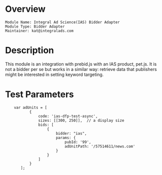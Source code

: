 # Overview

```
Module Name: Integral Ad Science(IAS) Bidder Adapter
Module Type: Bidder Adapter
Maintainer: kat@integralads.com
```

# Description

This module is an integration with prebid.js with an IAS product, pet.js. It is not a bidder per se but works in a similar way: retrieve data that publishers might be interested in setting keyword targeting. 

# Test Parameters
```
    var adUnits = [
           {
               code: 'ias-dfp-test-async',
               sizes: [[300, 250]],  // a display size
               bids: [
                   {
                       bidder: "ias",
                       params: {
                           pubId: '99',
                           adUnitPath: '/57514611/news.com'
                       }
                   }
               ]
           }
       ];
```
